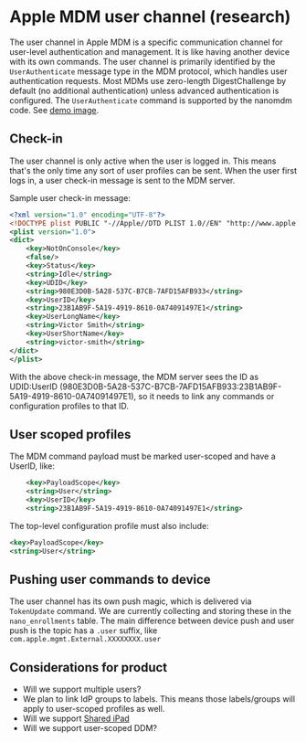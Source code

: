 # Apple MDM user channel (research)

The user channel in Apple MDM is a specific communication channel for user-level authentication and management. It is like having another device with its own commands. The user channel is primarily identified by the `UserAuthenticate` message type in the MDM protocol, which handles user authentication requests. Most MDMs use zero-length DigestChallenge by default (no additional authentication) unless advanced authentication is configured. The `UserAuthenticate` command is supported by the nanomdm code. See [demo image](https://github.com/fleetdm/fleet/issues/28798#issuecomment-2867571898).

## Check-in

The user channel is only active when the user is logged in. This means that's the only time any sort of user profiles can be sent. When the user first logs in, a user check-in message is sent to the MDM server.

Sample user check-in message:
```xml
<?xml version="1.0" encoding="UTF-8"?>
<!DOCTYPE plist PUBLIC "-//Apple//DTD PLIST 1.0//EN" "http://www.apple.com/DTDs/PropertyList-1.0.dtd">
<plist version="1.0">
<dict>
	<key>NotOnConsole</key>
	<false/>
	<key>Status</key>
	<string>Idle</string>
	<key>UDID</key>
	<string>980E3D0B-5A28-537C-B7CB-7AFD15AFB933</string>
	<key>UserID</key>
	<string>23B1AB9F-5A19-4919-8610-0A74091497E1</string>
	<key>UserLongName</key>
	<string>Victor Smith</string>
	<key>UserShortName</key>
	<string>victor-smith</string>
</dict>
</plist>
```

With the above check-in message, the MDM server sees the ID as UDID:UserID (980E3D0B-5A28-537C-B7CB-7AFD15AFB933:23B1AB9F-5A19-4919-8610-0A74091497E1), so it needs to link any commands or configuration profiles to that ID.

## User scoped profiles

The MDM command payload must be marked user-scoped and have a UserID, like:
```xml
    <key>PayloadScope</key>
    <string>User</string>
    <key>UserID</key>
    <string>23B1AB9F-5A19-4919-8610-0A74091497E1</string>
```

The top-level configuration profile must also include:
```xml
<key>PayloadScope</key>
<string>User</string>
```

## Pushing user commands to device

The user channel has its own push magic, which is delivered via `TokenUpdate` command. We are currently collecting and storing these in the `nano_enrollments` table. The main difference between device push and user push is the topic has a `.user` suffix, like `com.apple.mgmt.External.XXXXXXXX.user`

## Considerations for product

- Will we support multiple users?
- We plan to link IdP groups to labels. This means those labels/groups will apply to user-scoped profiles as well.
- Will we support [Shared iPad](https://support.apple.com/guide/deployment/shared-ipad-overview-dep9a34c2ba2/1/web/1.0)
- Will we support user-scoped DDM?
